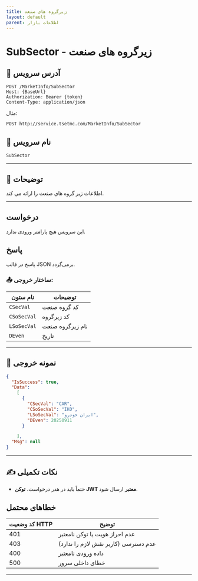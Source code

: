 ```yaml
---
title: زیرگروه های صنعت
layout: default
parent: اطلاعات بازار
---
```


# SubSector - زیرگروه های صنعت

## 📌 آدرس سرویس

```
POST /MarketInfo/SubSector
Host: {BaseUrl}
Authorization: Bearer {token}
Content-Type: application/json
```

مثال:
```
POST http://service.tsetmc.com/MarketInfo/SubSector
```

## 🧾 نام سرویس

`SubSector`

---

## 🎯 توضیحات

   اطلاعات زیر گروه هاي صنعت را ارائه مي کند. 

---

## درخواست

این سرویس هیچ پارامتر ورودی ندارد.

## پاسخ

پاسخ در قالب JSON برمی‌گردد.

### 📤 ساختار خروجی:

| نام ستون | توضیحات |
|---|---|
| `CSecVal` | کد گروه صنعت |
| `CSoSecVal` | کد زیرگروه |
| `LSoSecVal` | نام زیرگروه صنعت |
| `DEven`     | تاریخ |

---

## 📄 نمونه خروجی

```json
{
  "IsSuccess": true,
  "Data":
    [
      {
        "CSecVal": "CAR",
        "CSoSecVal": "IKO",
        "LSoSecVal": "ایران خودرو",
        "DEven": 20250911
      }

    ],
  "Msg": null
}
```

---

## ✍️ نکات تکمیلی
- حتماً باید در هدر درخواست، **توکن JWT معتبر** ارسال شود.

## خطاهای محتمل

| کد وضعیت HTTP | توضیح |
|---------------|-------|
| 401 | عدم احراز هویت یا توکن نامعتبر |
| 403 | عدم دسترسی (کاربر نقش لازم را ندارد) |
| 400 | داده ورودی نامعتبر |
| 500 | خطای داخلی سرور |

---


